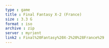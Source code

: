```yaml
---
type : game
title : Final Fantasy X-2 (France)
size : 3.3 G
format : iso
archive : zip
server : myrient
link2 : Final%20Fantasy%20X-2%20%28France%29
---
```

